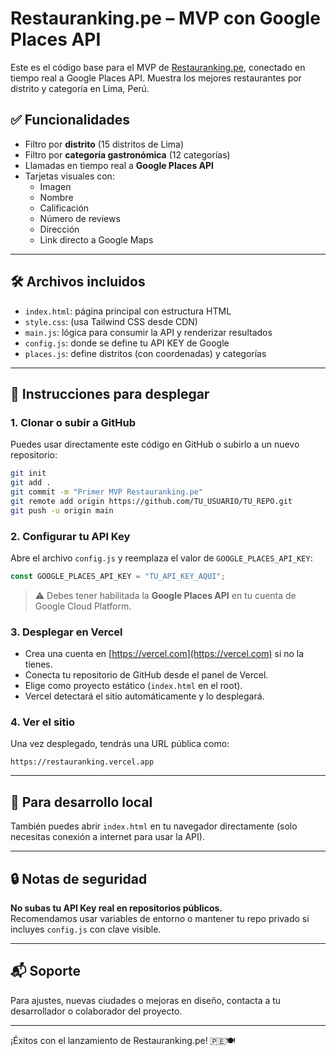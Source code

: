 # Restauranking.pe – MVP con Google Places API

Este es el código base para el MVP de [Restauranking.pe](https://restauranking.pe), conectado en tiempo real a Google Places API. Muestra los mejores restaurantes por distrito y categoría en Lima, Perú.

## ✅ Funcionalidades

- Filtro por **distrito** (15 distritos de Lima)
- Filtro por **categoría gastronómica** (12 categorías)
- Llamadas en tiempo real a **Google Places API**
- Tarjetas visuales con:
  - Imagen
  - Nombre
  - Calificación
  - Número de reviews
  - Dirección
  - Link directo a Google Maps

---

## 🛠️ Archivos incluidos

- `index.html`: página principal con estructura HTML
- `style.css`: (usa Tailwind CSS desde CDN)
- `main.js`: lógica para consumir la API y renderizar resultados
- `config.js`: donde se define tu API KEY de Google
- `places.js`: define distritos (con coordenadas) y categorías

---

## 🚀 Instrucciones para desplegar

### 1. Clonar o subir a GitHub

Puedes usar directamente este código en GitHub o subirlo a un nuevo repositorio:

```bash
git init
git add .
git commit -m "Primer MVP Restauranking.pe"
git remote add origin https://github.com/TU_USUARIO/TU_REPO.git
git push -u origin main
```

### 2. Configurar tu API Key

Abre el archivo `config.js` y reemplaza el valor de `GOOGLE_PLACES_API_KEY`:

```js
const GOOGLE_PLACES_API_KEY = "TU_API_KEY_AQUI";
```

> ⚠️ Debes tener habilitada la **Google Places API** en tu cuenta de Google Cloud Platform.

### 3. Desplegar en Vercel

- Crea una cuenta en [https://vercel.com](https://vercel.com) si no la tienes.
- Conecta tu repositorio de GitHub desde el panel de Vercel.
- Elige como proyecto estático (`index.html` en el root).
- Vercel detectará el sitio automáticamente y lo desplegará.

### 4. Ver el sitio

Una vez desplegado, tendrás una URL pública como:

```
https://restauranking.vercel.app
```

---

## 🧪 Para desarrollo local

También puedes abrir `index.html` en tu navegador directamente (solo necesitas conexión a internet para usar la API).

---

## 🔒 Notas de seguridad

**No subas tu API Key real en repositorios públicos.**  
Recomendamos usar variables de entorno o mantener tu repo privado si incluyes `config.js` con clave visible.

---

## 📬 Soporte

Para ajustes, nuevas ciudades o mejoras en diseño, contacta a tu desarrollador o colaborador del proyecto.

---

¡Éxitos con el lanzamiento de Restauranking.pe! 🇵🇪🍽️